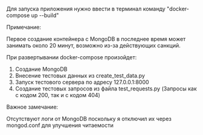 Для запуска приложения нужно ввести в терминал команду "docker-compose up --build" 

Примечание:

Первое создание контейнера с MongoDB в последнее время может занимать около 20 минут, возможно из-за действующих санкций.

При развертывании docker-compose произойдет:

1. Создание MongoDB
2. Внесение тестовых данных из create_test_data.py
3. Запуск тестового сервера по адресу 127.0.0.1:8000
4. Создание тестовых запросов из файла test_requests.py (Запросы как с кодом 200, так и с кодом 404)

   
Важное замечание:

Отсутствуют логи от MongoDB поскольку я отключил их через mongod.conf для улучшения читаемости
